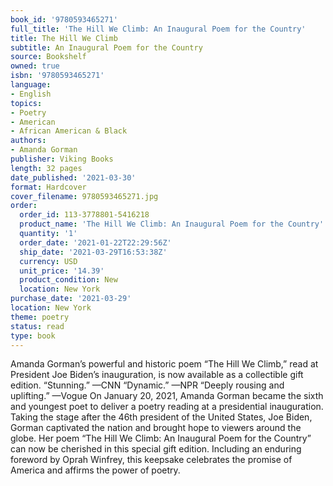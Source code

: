 ```yaml
---
book_id: '9780593465271'
full_title: 'The Hill We Climb: An Inaugural Poem for the Country'
title: The Hill We Climb
subtitle: An Inaugural Poem for the Country
source: Bookshelf
owned: true
isbn: '9780593465271'
language:
- English
topics:
- Poetry
- American
- African American & Black
authors:
- Amanda Gorman
publisher: Viking Books
length: 32 pages
date_published: '2021-03-30'
format: Hardcover
cover_filename: 9780593465271.jpg
order:
  order_id: 113-3778801-5416218
  product_name: 'The Hill We Climb: An Inaugural Poem for the Country'
  quantity: '1'
  order_date: '2021-01-22T22:29:56Z'
  ship_date: '2021-03-29T16:53:38Z'
  currency: USD
  unit_price: '14.39'
  product_condition: New
  location: New York
purchase_date: '2021-03-29'
location: New York
theme: poetry
status: read
type: book
---
```

Amanda Gorman’s powerful and historic poem “The Hill We Climb,” read at President Joe Biden’s inauguration, is now available as a collectible gift edition.
“Stunning.” —CNN
“Dynamic.” —NPR
“Deeply rousing and uplifting.” —Vogue
On January 20, 2021, Amanda Gorman became the sixth and youngest poet to deliver a poetry reading at a presidential inauguration. Taking the stage after the 46th president of the United States, Joe Biden, Gorman captivated the nation and brought hope to viewers around the globe. Her poem “The Hill We Climb: An Inaugural Poem for the Country” can now be cherished in this special gift edition. Including an enduring foreword by Oprah Winfrey, this keepsake celebrates the promise of America and affirms the power of poetry.
